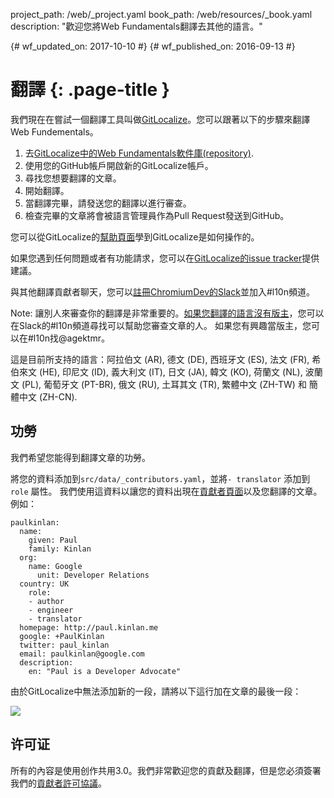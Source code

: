 project_path: /web/_project.yaml
book_path: /web/resources/_book.yaml
description: "歡迎您將Web Fundamentals翻譯去其他的語言。"

{# wf_updated_on: 2017-10-10 #}
{# wf_published_on: 2016-09-13 #}

# 翻譯 {: .page-title }

<!--div class="attempt-right">
  <figure>
    <img src="/web/images/gitlocalize_image0.png">
  </figure>
</div-->

我們現在在嘗試一個翻譯工具叫做[GitLocalize](https://gitlocalize.com/)。您可以跟著以下的步驟來翻譯Web Fundementals。

1. 去[GitLocalize中的Web Fundamentals軟件庫(repository)](https://gitlocalize.com/repo/107).
2. 使用您的GitHub帳戶開啟新的GitLocalize帳戶。
3. 尋找您想要翻譯的文章。
4. 開始翻譯。
5. 當翻譯完畢，請發送您的翻譯以進行審查。
6. 檢查完畢的文章將會被語言管理員作為Pull Request發送到GitHub。

您可以從GitLocalize的[幫助頁面](https://docs.gitlocalize.com/)學到GitLocalize是如何操作的。

如果您遇到任何問題或者有功能請求，您可以在[GitLocalize的issue tracker](https://github.com/gitlocalize/feedback/issues)提供建議。

與其他翻譯貢獻者聊天，您可以[註冊ChromiumDev的Slack](https://chromiumdev-slack.herokuapp.com/)並加入#l10n頻道。

Note: 讓別人來審查你的翻譯是非常重要的。[如果您翻譯的語言沒有版主](https://gitlocalize.com/repo/107/roles)，您可以在Slack的#l10n頻道尋找可以幫助您審查文章的人。 如果您有興趣當版主，您可以在#l10n找@agektmr。

這是目前所支持的語言：阿拉伯文 (AR), 德文 (DE), 西班牙文 (ES),
法文 (FR), 希伯來文 (HE), 印尼文 (ID), 義大利文 (IT), 日文 (JA),
韓文 (KO), 荷蘭文 (NL), 波蘭文 (PL), 葡萄牙文 (PT-BR), 俄文 (RU),
土耳其文 (TR), 繁體中文 (ZH-TW) 和 簡體中文 (ZH-CN).

## 功勞

我們希望您能得到翻譯文章的功勞。

將您的資料添加到`src/data/_contributors.yaml`，並將`- translator` 添加到 `role` 屬性。 我們使用這資料以讓您的資料出現在[貢獻者頁面](/web/resources/contributors)以及您翻譯的文章。 例如：


```
paulkinlan:
  name:
    given: Paul
    family: Kinlan
  org:
    name: Google
      unit: Developer Relations
  country: UK
    role:
    - author
    - engineer
    - translator
  homepage: http://paul.kinlan.me
  google: +PaulKinlan
  twitter: paul_kinlan
  email: paulkinlan@google.com
  description:
    en: "Paul is a Developer Advocate"
```

由於GitLocalize中無法添加新的一段，請將以下這行加在文章的最後一段：


![](/web/images/gitlocalize_image1.png)

## 许可证

所有的內容是使用创作共用3.0。我們非常歡迎您的貢獻及翻譯，但是您必須簽署我們的[貢獻者許可協議](https://github.com/google/WebFundamentals/blob/master/CONTRIBUTING.md)。